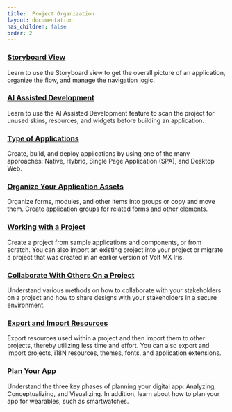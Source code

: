 ```yaml
---
title:  Project Organization
layout: documentation
has_children: false
order: 2
---
```


### [Storyboard View](Iris/iris_user_guide/Content/Create_the_Storyboard_of_your_App.html)
Learn to use the Storyboard view to get the overall picture of an application, organize the flow, and manage the navigation logic.

### [AI Assisted Development](Iris/iris_user_guide/Content/AIAssisted.html)
Learn to use the AI Assisted Development feature to scan the project for unused skins, resources, and widgets before building an application.

### [Type of Applications](Iris/iris_user_guide/Content/TypesOfApplications.html)
Create, build, and deploy applications by using one of the many approaches: Native, Hybrid, Single Page Application (SPA), and Desktop Web.

### [Organize Your Application Assets](Iris/iris_user_guide/Content/OrganizingAppElementsInGroups.html)
Organize forms, modules, and other items into groups or copy and move them. Create application groups for related forms and other elements.

### [Working with a Project](Iris/iris_user_guide/Content/CreateMigrateOrImportProject.html)
Create a project from sample applications and components, or from scratch. You can also import an existing project into your project or migrate a project that was created in an earlier version of Volt MX Iris.

### [Collaborate With Others On a Project](Iris/iris_user_guide/Content/ViewAndCollabOnProject.html)
Understand various methods on how to collaborate with your stakeholders on a project and how to share designs with your stakeholders in a secure environment.

### [Export and Import Resources](Iris/iris_user_guide/Content/ExportImportResources.html)
Export resources used within a project and then import them to other projects, thereby utilizing less time and effort. You can also export and import projects, i18N resources, themes, fonts, and application extensions.

### [Plan Your App](Iris/iris_user_guide/Content/PlanningYourMobileApp.html)
Understand the three key phases of planning your digital app: Analyzing, Conceptualizing, and Visualizing. In addition, learn about how to plan your app for wearables, such as smartwatches.


